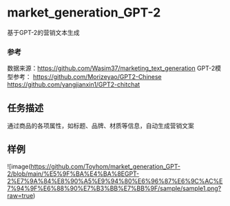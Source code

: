 # market_generation_GPT-2
基于GPT-2的营销文本生成

### 参考
数据来源：https://github.com/Wasim37/marketing_text_generation
GPT-2模型参考：
https://github.com/Morizeyao/GPT2-Chinese 
https://github.com/yangjianxin1/GPT2-chitchat

## 任务描述
通过商品的各项属性，如标题、品牌、材质等信息，自动生成营销文案

## 样例
![image(https://github.com/Toyhom/market_generation_GPT-2/blob/main/%E5%9F%BA%E4%BA%8EGPT-2%E7%9A%84%E8%90%A5%E9%94%80%E6%96%87%E6%9C%AC%E7%94%9F%E6%88%90%E7%B3%BB%E7%BB%9F/sample/sample1.png?raw=true)
